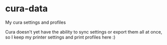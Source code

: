 # cura-data
My cura settings and profiles

Cura doesn't yet have the ability to sync settings or export them all at once, so I keep my printer settings and print profiles here :)